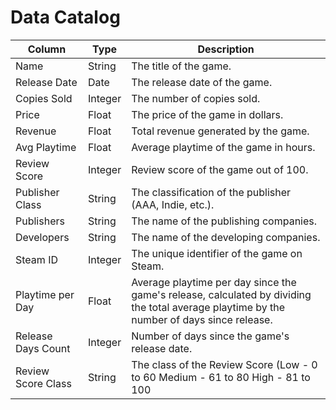 # Data Catalog

| Column           | Type         | Description                                      |
|------------------|--------------|--------------------------------------------------|
| Name             | String       | The title of the game.                           |
| Release Date     | Date         | The release date of the game.                    |
| Copies Sold      | Integer      | The number of copies sold.                       |
| Price            | Float        | The price of the game in dollars.                |
| Revenue          | Float        | Total revenue generated by the game.             |
| Avg Playtime     | Float        | Average playtime of the game in hours.           |
| Review Score     | Integer      | Review score of the game out of 100.             |
| Publisher Class  | String       | The classification of the publisher (AAA, Indie, etc.). |
| Publishers       | String       | The name of the publishing companies.            |
| Developers       | String       | The name of the developing companies.            |
| Steam ID         | Integer      | The unique identifier of the game on Steam.      |
| Playtime per Day | Float        | Average playtime per day since the game's release, calculated by dividing the total average playtime by the number of days since release. |
| Release Days Count | Integer    | Number of days since the game's release date.    | 
| Review Score Class | String | The class of the Review Score (Low - 0 to 60 Medium - 61 to 80 High - 81 to 100|
